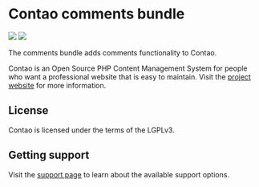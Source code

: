 # Contao comments bundle

[![](https://img.shields.io/packagist/v/contao/comments-bundle.svg?style=flat-square)](https://packagist.org/packages/contao/comments-bundle)
[![](https://img.shields.io/packagist/dt/contao/comments-bundle.svg?style=flat-square)](https://packagist.org/packages/contao/comments-bundle)

The comments bundle adds comments functionality to Contao.

Contao is an Open Source PHP Content Management System for people who want a professional website that is easy to
maintain. Visit the [project website][1] for more information.

## License

Contao is licensed under the terms of the LGPLv3.

## Getting support

Visit the [support page][2] to learn about the available support options.

[1]: https://contao.org
[2]: https://to.contao.org/support
